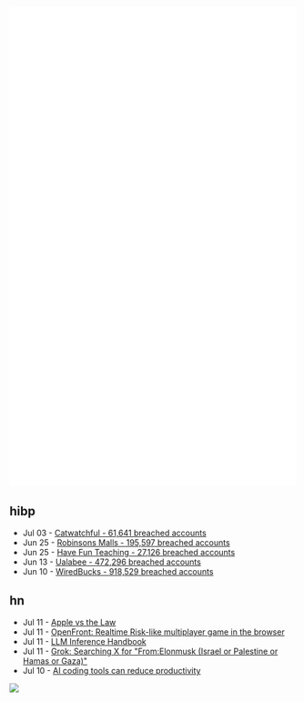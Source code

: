 ![Metrics](https://raw.githubusercontent.com/phixion/phixion/master/metrics.svg)

## hibp

<!--
for https://github.com/phixion/phixion/blob/main/.github/workflows/feeds.yml
-->
<!--START_SECTION:haveibeenpwnd-->
- Jul 03 - [Catwatchful - 61,641 breached accounts](https://haveibeenpwned.com/Breach/Catwatchful)
- Jun 25 - [Robinsons Malls - 195,597 breached accounts](https://haveibeenpwned.com/Breach/RobinsonsMalls)
- Jun 25 - [Have Fun Teaching - 27,126 breached accounts](https://haveibeenpwned.com/Breach/HaveFunTeaching)
- Jun 13 - [Ualabee - 472,296 breached accounts](https://haveibeenpwned.com/Breach/Ualabee)
- Jun 10 - [WiredBucks - 918,529 breached accounts](https://haveibeenpwned.com/Breach/WiredBucks)
<!--END_SECTION:haveibeenpwnd-->

## hn

<!--
for https://github.com/phixion/phixion/blob/main/.github/workflows/feeds.yml
-->
<!--START_SECTION:hn-->
- Jul 11 - [Apple vs the Law](https://formularsumo.co.uk/blog/2025/apple-vs-the-law/)
- Jul 11 - [OpenFront: Realtime Risk-like multiplayer game in the browser](https://openfront.io/)
- Jul 11 - [LLM Inference Handbook](https://bentoml.com/llm/)
- Jul 11 - [Grok: Searching X for "From:Elonmusk (Israel or Palestine or Hamas or Gaza)"](https://simonwillison.net/2025/Jul/11/grok-musk/)
- Jul 10 - [AI coding tools can reduce productivity](https://secondthoughts.ai/p/ai-coding-slowdown)
<!--END_SECTION:hn-->

<!--
for https://yhype.me
-->
![](https://hit.yhype.me/github/profile?user_id=13013670)
